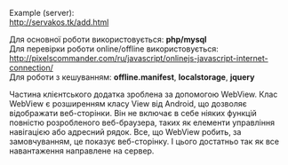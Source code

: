 Example (server):<br/>
http://servakos.tk/add.html<br/>

Для основної роботи використовується: <b>php/mysql</b> <br/>
Для перевірки роботи online/offline використовується:<br/>
http://pixelscommander.com/ru/javascript/onlinejs-javascript-internet-connection/<br/>
Для роботи з кешуванням: <b>offline.manifest</b>, <b>localstorage</b>, <b>jquery</b><br/>


Частина клієнтського додатка зроблена за допомогою WebView.
Клас WebView є розширенням класу View від Android, що дозволяє відображати веб-сторінки.
Він не включає в себе ніяких функцій повністю розробленого веб-браузера, таких як елементи управління навігацією або адресний рядок. 
Все, що WebView робить, за замовчуванням, це показує веб-сторінку. І цього достатньо так як все навантаження направлене на сервер.

